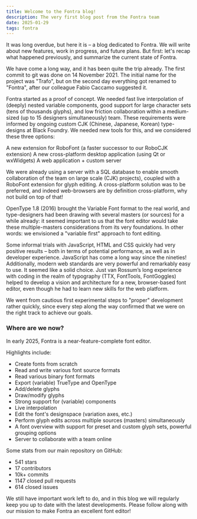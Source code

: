 ```yaml
---
title: Welcome to the Fontra blog!
description: The very first blog post from the Fontra team
date: 2025-01-29
tags: fontra
---
```

It was long overdue, but here it is – a blog dedicated to Fontra. We will write about new features, work in progress, and future plans. But first: let's recap what happened previously, and summarize the current state of Fontra.

We have come a long way, and it has been quite the trip already. The first commit to git was done on 14 November 2021. The initial name for the project was "Trafo", but on the second day everything got renamed to "Fontra", after our colleague Fabio Caccamo suggested it.

Fontra started as a proof of concept. We needed fast live interpolation of (deeply) nested variable components, good support for large character sets (tens of thousands glyphs), and low friction collaboration within a medium-sized (up to 15 designers simultaneously) team. These requirements were informed by ongoing custom CJK (Chinese, Japanese, Korean) type-designs at Black Foundry. We needed new tools for this, and we considered these three options:

A new extension for RoboFont (a faster successor to our RoboCJK extension)
A new cross-platform desktop application (using Qt or wxWidgets)
A web application + custom server

We were already using a server with a SQL database to enable smooth collaboration of the team on large scale (CJK) projects), coupled with a RoboFont extension for glyph editing.
A cross-platform solution was to be preferred, and indeed web-browsers are by definition cross-platform, why not build on top of that!

OpenType 1.8 (2016) brought the Variable Font format to the real world, and type-designers had been drawing with several masters (or sources) for a while already: it seemed important to us that the font editor would take these multiple-masters considerations from its very foundations. In other words: we envisioned a  "variable first" approach to font editing.

Some informal trials with JavaScript, HTML and CSS quickly had very positive results – both in terms of potential performance, as well as in developer experience. JavaScript has come a long way since the nineties! Additionally, modern web standards are very powerful and remarkably easy to use. It seemed like a solid choice. Just van Rossum’s long experience with coding in the realm of typography (TTX,  FontTools, FontGoggles) helped to develop a vision and architecture for a new, browser-based font editor, even though he had to learn new skills for the web platform. 

We went from cautious first experimental steps to "proper" development rather quickly, since every step along the way confirmed that we were on the right track to achieve our goals.

### Where are we now?

In early 2025, Fontra is a near-feature-complete font editor.

Highlights include:

- Create fonts from scratch
- Read and write various font source formats
- Read various binary font formats
- Export (variable) TrueType and OpenType
- Add/delete glyphs
- Draw/modify glyphs
- Strong support for (variable) components
- Live interpolation
- Edit the font's designspace (variation axes, etc.)
- Perform glyph edits across multiple sources (masters) simultaneously
- A font overview with support for preset and custom glyph sets, powerful grouping options
- Server to collaborate with a team online

Some stats from our main repository on GitHub:

- 541 stars
- 17 contributors
- 10k+ commits
- 1147 closed pull requests
- 614 closed issues

We still have important work left to do, and in this blog we will regularly keep you up to date with the latest developments. Please follow along with our mission to make Fontra an excellent font editor!
